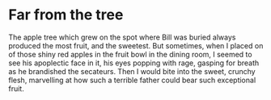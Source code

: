 Far from the tree
=================
The apple tree which grew on the spot where Bill was buried always produced the most fruit, and the sweetest. But sometimes, when I placed on of those shiny red apples in the fruit bowl in the dining room, I seemed to see his apoplectic face in it, his eyes popping with rage, gasping for breath as he brandished the secateurs. Then I would bite into the sweet, crunchy flesh, marvelling at how such a terrible father could bear such exceptional fruit.